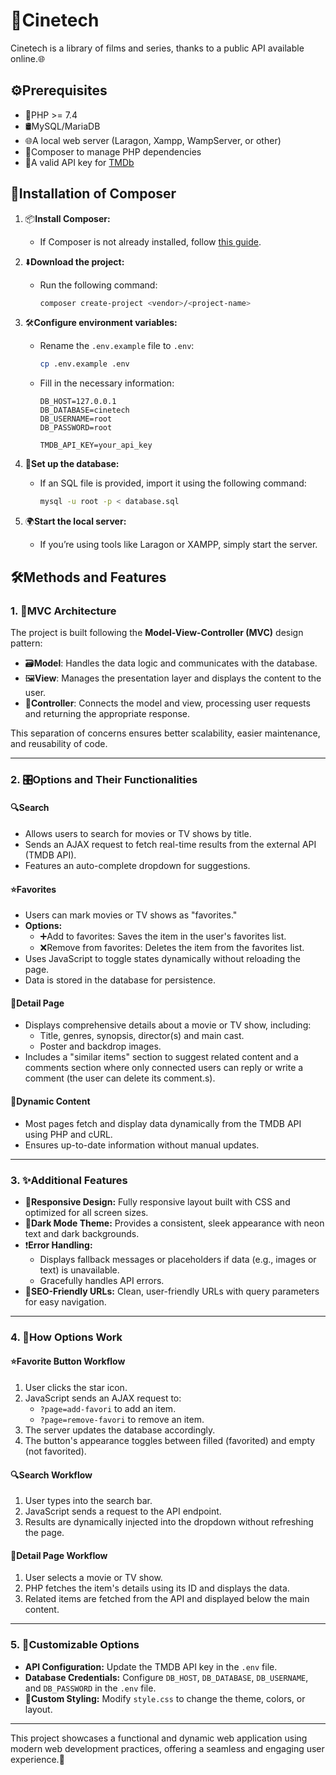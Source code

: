 # 🎥Cinetech

Cinetech is a library of films and series, thanks to a public API available online.🌐

## ⚙️Prerequisites

- 🐘PHP >= 7.4
- 🛢️MySQL/MariaDB
- 🌐A local web server (Laragon, Xampp, WampServer, or other)
- 🎼Composer to manage PHP dependencies
- 🔑A valid API key for [TMDb](https://developers.themoviedb.org/3/getting-started/introduction)

## 🚀Installation of Composer

1. 📦**Install Composer:**
   - If Composer is not already installed, follow [this guide](https://getcomposer.org/download/).

2. ⬇️**Download the project:**
   - Run the following command:
     ```bash
     composer create-project <vendor>/<project-name>
     ```

3. 🛠️**Configure environment variables:**
   - Rename the `.env.example` file to `.env`:
     ```bash
     cp .env.example .env
     ```
   - Fill in the necessary information:
     ```dotenv
     DB_HOST=127.0.0.1
     DB_DATABASE=cinetech
     DB_USERNAME=root
     DB_PASSWORD=root

     TMDB_API_KEY=your_api_key
     ```

4. 💾**Set up the database:**
   - If an SQL file is provided, import it using the following command:
     ```bash
     mysql -u root -p < database.sql
     ```
5. 🌍**Start the local server:**
   - If you’re using tools like Laragon or XAMPP, simply start the server.

## 🛠️Methods and Features

### 1. 📐**MVC Architecture**
The project is built following the **Model-View-Controller (MVC)** design pattern:
- 🗃️**Model**: Handles the data logic and communicates with the database.
- 🖼️**View**: Manages the presentation layer and displays the content to the user.
- 🔁**Controller**: Connects the model and view, processing user requests and returning the appropriate response.

This separation of concerns ensures better scalability, easier maintenance, and reusability of code.

---

### 2. 🎛️**Options and Their Functionalities**

#### 🔍**Search**
- Allows users to search for movies or TV shows by title.
- Sends an AJAX request to fetch real-time results from the external API (TMDB API).
- Features an auto-complete dropdown for suggestions.

#### ⭐**Favorites**
- Users can mark movies or TV shows as "favorites."
- **Options:**
  - ➕Add to favorites: Saves the item in the user's favorites list.
  - ❌Remove from favorites: Deletes the item from the favorites list.
- Uses JavaScript to toggle states dynamically without reloading the page.
- Data is stored in the database for persistence.

#### 📝**Detail Page**
- Displays comprehensive details about a movie or TV show, including:
  - Title, genres, synopsis, director(s) and main cast.
  - Poster and backdrop images.
- Includes a "similar items" section to suggest related content and a comments section where only connected users can reply or write a comment (the user can delete its comment.s).

#### 🔁**Dynamic Content**
- Most pages fetch and display data dynamically from the TMDB API using PHP and cURL.
- Ensures up-to-date information without manual updates.

---

### 3. ✨**Additional Features**
- 📱**Responsive Design:** Fully responsive layout built with CSS and optimized for all screen sizes.
- 🌌**Dark Mode Theme:** Provides a consistent, sleek appearance with neon text and dark backgrounds.
- ❗**Error Handling:**
  - Displays fallback messages or placeholders if data (e.g., images or text) is unavailable.
  - Gracefully handles API errors.
- 🌟**SEO-Friendly URLs:** Clean, user-friendly URLs with query parameters for easy navigation.

---

### 4. 🔁**How Options Work**
#### ⭐**Favorite Button Workflow**
1. User clicks the star icon.
2. JavaScript sends an AJAX request to:
   - `?page=add-favori` to add an item.
   - `?page=remove-favori` to remove an item.
3. The server updates the database accordingly.
4. The button's appearance toggles between filled (favorited) and empty (not favorited).

#### 🔍**Search Workflow**
1. User types into the search bar.
2. JavaScript sends a request to the API endpoint.
3. Results are dynamically injected into the dropdown without refreshing the page.

#### 📝**Detail Page Workflow**
1. User selects a movie or TV show.
2. PHP fetches the item's details using its ID and displays the data.
3. Related items are fetched from the API and displayed below the main content.

---

### 5. 🔧**Customizable Options**
- **API Configuration:** Update the TMDB API key in the `.env` file.
- **Database Credentials:** Configure `DB_HOST`, `DB_DATABASE`, `DB_USERNAME`, and `DB_PASSWORD` in the `.env` file.
- 🎨**Custom Styling:** Modify `style.css` to change the theme, colors, or layout.

---

This project showcases a functional and dynamic web application using modern web development practices, offering a seamless and engaging user experience.🌟